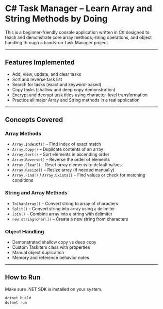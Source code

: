 # C# Task Manager – Learn Array and String Methods by Doing

This is a beginner-friendly console application written in C# designed to teach and demonstrate core array methods, string operations, and object handling through a hands-on Task Manager project.

---

## Features Implemented

- Add, view, update, and clear tasks
- Sort and reverse task list
- Search for tasks (exact and keyword-based)
- Copy tasks (shallow and deep copy demonstration)
- Encrypt and decrypt task titles using character-level transformation
- Practice all major Array and String methods in a real application

---

## Concepts Covered

### Array Methods

- `Array.IndexOf()` – Find index of exact match
- `Array.Copy()` – Duplicate contents of an array
- `Array.Sort()` – Sort elements in ascending order
- `Array.Reverse()` – Reverse the order of elements
- `Array.Clear()` – Reset array elements to default values
- `Array.Resize()` – Resize array (if needed manually)
- `Array.Find()` / `Array.Exists()` – Find values or check for matching conditions

### String and Array Methods

- `ToCharArray()` – Convert string to array of characters
- `Split()` – Convert string into array using a delimiter
- `Join()` – Combine array into a string with delimiter
- `new string(char[])` – Create a new string from characters

### Object Handling

- Demonstrated shallow copy vs deep copy
- Custom TaskItem class with properties
- Manual object duplication
- Memory and reference behavior notes

---

## How to Run

Make sure .NET SDK is installed on your system.

```bash
dotnet build
dotnet run
